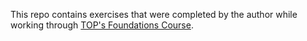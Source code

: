 This repo contains exercises that were completed by the author while working through [TOP's Foundations Course](https://www.theodinproject.com/paths/foundations/courses/foundations).
